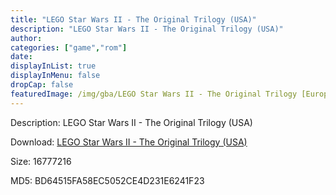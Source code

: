 ```yaml
---
title: "LEGO Star Wars II - The Original Trilogy (USA)"
description: "LEGO Star Wars II - The Original Trilogy (USA)"
author: 
categories: ["game","rom"]
date: 
displayInList: true
displayInMenu: false
dropCap: false
featuredImage: /img/gba/LEGO Star Wars II - The Original Trilogy [Europe].jpg
---
```


Description: LEGO Star Wars II - The Original Trilogy (USA)

Download: <a style="text-decoration:underline;" href="https://mega.nz/#!qKJUUCpD!OmCsaeRXnbjCYu0U7yT8xuWbsAk7y_GeKZVSDRtbVwE" target = "_blank" rel = "nofollow" > LEGO Star Wars II - The Original Trilogy (USA)</a>

Size: 16777216

MD5: BD64515FA58EC5052CE4D231E6241F23

